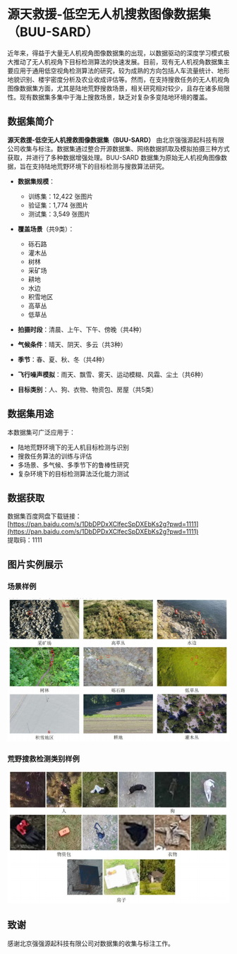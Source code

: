 # 源天救援-低空无人机搜救图像数据集（BUU-SARD）

近年来，得益于大量无人机视角图像数据集的出现，以数据驱动的深度学习模式极大推动了无人机视角下目标检测算法的快速发展。目前，现有无人机视角数据集主要应用于通用低空视角检测算法的研究，较为成熟的方向包括人车流量统计、地形地貌识别、楼宇密度分析及农业收成评估等。然而，在支持搜救任务的无人机视角图像数据集方面，尤其是陆地荒野搜救场景，相关研究相对较少，且存在诸多局限性。现有数据集多集中于海上搜救场景，缺乏对复杂多变陆地环境的覆盖。

## 数据集简介

**源天救援-低空无人机搜救图像数据集（BUU-SARD）** 由北京强强源起科技有限公司收集与标注。数据集通过整合开源数据集、网络数据抓取及模拟拍摄三种方式获取，并进行了多种数据增强处理。BUU-SARD 数据集为原始无人机视角图像数据，旨在支持陆地荒野环境下的目标检测与搜救算法研究。

- **数据集规模**：
  - 训练集：12,422 张图片
  - 验证集：1,774 张图片
  - 测试集：3,549 张图片

- **覆盖场景**（共9类）：
  - 砾石路
  - 灌木丛
  - 树林
  - 采矿场
  - 耕地
  - 水边
  - 积雪地区
  - 高草丛
  - 低草丛

- **拍摄时段**：清晨、上午、下午、傍晚（共4种）
- **气候条件**：晴天、阴天、多云（共3种）
- **季节**：春、夏、秋、冬（共4种）
- **飞行噪声模拟**：雨天、飘雪、雾天、运动模糊、风霜、尘土（共6种）
- **目标类别**：人、狗、衣物、物资包、房屋（共5类）

## 数据集用途

本数据集可广泛应用于：
- 陆地荒野环境下的无人机目标检测与识别
- 搜救任务算法的训练与评估
- 多场景、多气候、多季节下的鲁棒性研究
- 复杂环境下的目标检测算法泛化能力测试

## 数据获取

数据集百度网盘下载链接：  
[https://pan.baidu.com/s/1DbDPDxXClfecSpDXEbKs2g?pwd=1111](https://pan.baidu.com/s/1DbDPDxXClfecSpDXEbKs2g?pwd=1111)  
提取码：1111

## 图片实例展示

### 场景样例

![场景样例](images/场景样例.png)

### 荒野搜救检测类别样例

![荒野搜救检测类别样例](images/荒野搜救检测类别样例.png)

## 致谢

感谢北京强强源起科技有限公司对数据集的收集与标注工作。 